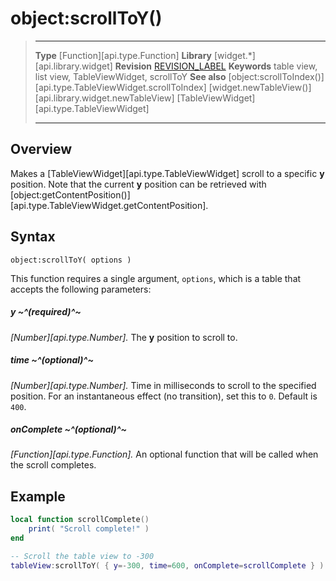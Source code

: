 # object:scrollToY()

> --------------------- ------------------------------------------------------------------------------------------
> __Type__              [Function][api.type.Function]
> __Library__           [widget.*][api.library.widget]
> __Revision__          [REVISION_LABEL](REVISION_URL)
> __Keywords__          table view, list view, TableViewWidget, scrollToY
> __See also__          [object:scrollToIndex()][api.type.TableViewWidget.scrollToIndex]
>						[widget.newTableView()][api.library.widget.newTableView]
>						[TableViewWidget][api.type.TableViewWidget]
> --------------------- ------------------------------------------------------------------------------------------


## Overview

Makes a [TableViewWidget][api.type.TableViewWidget] scroll to a specific __y__ position. Note that the current __y__ position can be retrieved with [object:getContentPosition()][api.type.TableViewWidget.getContentPosition].

## Syntax

	object:scrollToY( options )

This function requires a single argument, `options`, which is a table that accepts the following parameters:

##### y ~^(required)^~
_[Number][api.type.Number]._ The __y__ position to scroll to.

##### time ~^(optional)^~
_[Number][api.type.Number]._ Time in milliseconds to scroll to the specified position. For an instantaneous effect (no&nbsp;transition), set this to `0`. Default is `400`.

##### onComplete ~^(optional)^~
_[Function][api.type.Function]._ An optional function that will be called when the scroll completes.

## Example

``````lua
local function scrollComplete()
    print( "Scroll complete!" )
end

-- Scroll the table view to -300
tableView:scrollToY( { y=-300, time=600, onComplete=scrollComplete } )
``````
